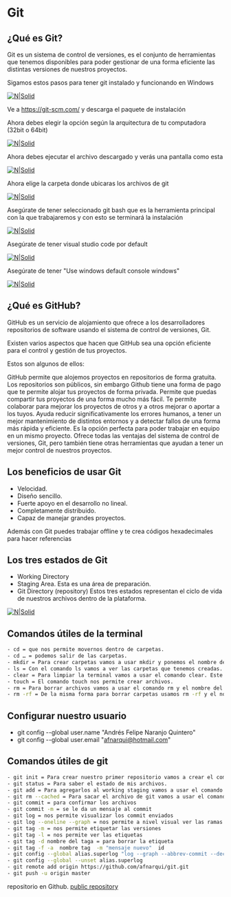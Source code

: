 # Git

## ¿Qué es Git?

Git es un sistema de control de versiones, es el conjunto de herramientas que tenemos disponibles para poder gestionar de una forma eficiente las distintas versiones de nuestros proyectos.

Sigamos estos pasos para tener git instalado y funcionando en Windows

[![N|Solid](https://firebasestorage.googleapis.com/v0/b/andresnaranjo-marcapersonal.appspot.com/o/git%2F1.jpg?alt=media&token=c399d7ec-73e5-446b-a724-012a7d0c2e4d)](https://firebasestorage.googleapis.com/v0/b/andresnaranjo-marcapersonal.appspot.com/o/git%2F1.jpg?alt=media&token=c399d7ec-73e5-446b-a724-012a7d0c2e4d)

Ve a https://git-scm.com/ y descarga el paquete de instalación

Ahora debes elegir la opción según la arquitectura de tu computadora (32bit o 64bit)

[![N|Solid](https://firebasestorage.googleapis.com/v0/b/andresnaranjo-marcapersonal.appspot.com/o/git%2F3.PNG?alt=media&token=c36591b6-4c77-47e7-868b-2e80cfd356fc)](https://firebasestorage.googleapis.com/v0/b/andresnaranjo-marcapersonal.appspot.com/o/git%2F3.PNG?alt=media&token=c36591b6-4c77-47e7-868b-2e80cfd356fc)

Ahora debes ejecutar el archivo descargado y verás una pantalla como esta

[![N|Solid](https://firebasestorage.googleapis.com/v0/b/andresnaranjo-marcapersonal.appspot.com/o/git%2F4.PNG?alt=media&token=5204f0a1-e1c7-4a8e-9d84-87e8b7917719)](https://firebasestorage.googleapis.com/v0/b/andresnaranjo-marcapersonal.appspot.com/o/git%2F4.PNG?alt=media&token=5204f0a1-e1c7-4a8e-9d84-87e8b7917719)

Ahora elige la carpeta donde ubicaras los archivos de git

[![N|Solid](https://firebasestorage.googleapis.com/v0/b/andresnaranjo-marcapersonal.appspot.com/o/git%2F5.PNG?alt=media&token=fb3ab0d0-ad64-4236-83b3-0c8dc108ba78)](https://firebasestorage.googleapis.com/v0/b/andresnaranjo-marcapersonal.appspot.com/o/git%2F5.PNG?alt=media&token=fb3ab0d0-ad64-4236-83b3-0c8dc108ba78)

Asegúrate de tener seleccionado git bash que es la herramienta principal con la que trabajaremos y con esto se terminará la instalación

[![N|Solid](https://firebasestorage.googleapis.com/v0/b/andresnaranjo-marcapersonal.appspot.com/o/git%2F6.PNG?alt=media&token=1fac830a-2077-4480-9a5e-c91cb8e6bfe2)](https://firebasestorage.googleapis.com/v0/b/andresnaranjo-marcapersonal.appspot.com/o/git%2F6.PNG?alt=media&token=1fac830a-2077-4480-9a5e-c91cb8e6bfe2)

Asegúrate de tener visual studio code por default

[![N|Solid](https://firebasestorage.googleapis.com/v0/b/andresnaranjo-marcapersonal.appspot.com/o/git%2F7.PNG?alt=media&token=5a46c202-5cf5-4aaa-ae2f-96b37701d567)](https://firebasestorage.googleapis.com/v0/b/andresnaranjo-marcapersonal.appspot.com/o/git%2F7.PNG?alt=media&token=5a46c202-5cf5-4aaa-ae2f-96b37701d567)

Asegúrate de tener "Use windows default console windows"

[![N|Solid](https://firebasestorage.googleapis.com/v0/b/andresnaranjo-marcapersonal.appspot.com/o/git%2F8.PNG?alt=media&token=027ddfd8-31d3-4ee0-acbb-4e23c36bdde3)](https://firebasestorage.googleapis.com/v0/b/andresnaranjo-marcapersonal.appspot.com/o/git%2F8.PNG?alt=media&token=027ddfd8-31d3-4ee0-acbb-4e23c36bdde3)

## ¿Qué es GitHub?

GitHub es un servicio de alojamiento que ofrece a los desarrolladores repositorios de software usando el sistema de control de versiones, Git.

Existen varios aspectos que hacen que GitHub sea una opción eficiente para el control y gestión de tus proyectos.

Estos son algunos de ellos:

GitHub permite que alojemos proyectos en repositorios de forma gratuita.
Los repositorios son públicos, sin embargo Github tiene una forma de pago que te permite alojar tus proyectos de forma privada.
Permite que puedas compartir tus proyectos de una forma mucho más fácil.
Te permite colaborar para mejorar los proyectos de otros y a otros mejorar o aportar a los tuyos.
Ayuda reducir significativamente los errores humanos, a tener un mejor mantenimiento de distintos entornos y a detectar fallos de una forma más rápida y eficiente.
Es la opción perfecta para poder trabajar en equipo en un mismo proyecto.
Ofrece todas las ventajas del sistema de control de versiones, Git, pero también tiene otras herramientas que ayudan a tener un mejor control de nuestros proyectos.

## Los beneficios de usar Git

- Velocidad.
- Diseño sencillo.
- Fuerte apoyo en el desarrollo no lineal.
- Completamente distribuido.
- Capaz de manejar grandes proyectos.

Además con Git puedes trabajar offline y te crea códigos hexadecimales para hacer referencias

## Los tres estados de Git

- Working Directory
- Staging Area. Esta es una área de preparación.
- Git Directory (repository)
  Estos tres estados representan el ciclo de vida de nuestros archivos dentro de la plataforma.

[![N|Solid](https://firebasestorage.googleapis.com/v0/b/andresnaranjo-marcapersonal.appspot.com/o/git%2F2.PNG?alt=media&token=404e04b4-5479-4303-af91-786a03364edd)](https://firebasestorage.googleapis.com/v0/b/andresnaranjo-marcapersonal.appspot.com/o/git%2F2.PNG?alt=media&token=404e04b4-5479-4303-af91-786a03364edd)

## Comandos útiles de la terminal

```sh
- cd = que nos permite movernos dentro de carpetas.
- cd … = podemos salir de las carpetas.
- mkdir = Para crear carpetas vamos a usar mkdir y ponemos el nombre de la carpeta que vamos a crear.
- ls = Con el comando ls vamos a ver las carpetas que tenemos creadas.
- clear = Para limpiar la terminal vamos a usar el comando clear. Este nos sirve para hacer scroll e ir al principio de la terminal.
- touch = El comando touch nos permite crear archivos.
- rm = Para borrar archivos vamos a usar el comando rm y el nombre del archivo.
- rm -rf = De la misma forma para borrar carpetas usamos rm -rf y el nombre de la carpeta.
```

## Configurar nuestro usuario

- git config --global user.name "Andrés Felipe Naranjo Quintero"
- git config --global user.email "afnarqui@hotmail.com"

## Comandos útiles de git

```sh
- git init = Para crear nuestro primer repositorio vamos a crear el comando git init y el nombre de nuestro repositorio.
- git status = Para saber el estado de mis archivos.
- git add = Para agregarlos al working staging vamos a usar el comando add lo cual podemos verificar usando de nuevo el git status.
- git rm --cached = Para sacar el archivo de git vamos a usar el comando git rm --cached y el nombre del archivo.
- git commit = para confirmar los archivos
- git commit -m = se le da un mensaje al commit
- git log = nos permite visualizar los commit enviados
- git log --oneline --graph = nos permite a nivel visual ver las ramas
- git tag -m = nos permite etiquetar las versiones
- git tag -l = nos permite ver las etiquetas
- git tag -d nombre del taga = para borrar la etiqueta
- git tag -f -a  nombre tag  -m "mensaje nuevo"  id
- git config --global alias.superlog "log --graph --abbrev-commit --decorate --date=relative --format=format:'%C(bold blue)%h%C(reset) - %C(bold green)(%ar)%C(reset) %C(white)%s%C(reset) %C(dim white)- %an%C(reset)%C(bold yellow)%d%C(reset)' --all"
- git config --global --unset alias.superlog
- git remote add origin https://github.com/afnarqui/git.git
- git push -u origin master
```

repositorio en Github. [public repository][afn]

[afn]: https://github.com/afnarqui/git
